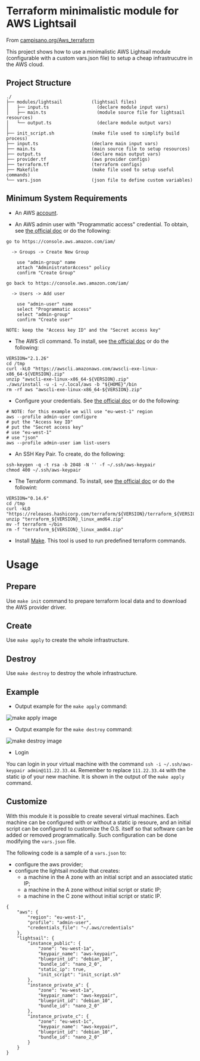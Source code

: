 # Terraform minimalistic module for AWS Lightsail

From [campisano.org/Aws_terraform](http://www.campisano.org/wiki/en/Aws_terraform#Use_AWS_lightsail_simplified_service)

This project shows how to use a minimalistic AWS Lightsail module (configurable with a custom vars.json file) to setup a cheap infrastrucutre in the AWS cloud.



Project Structure
-----------------

```
./
├── modules/lightsail           (lightsail files)
│   ├── input.ts                  (declare module input vars)
│   ├── main.ts                   (module source file for lightsail resources)
│   └── output.ts                 (declare module output vars)
│
├── init_script.sh              (make file used to simplify build process)
├── input.ts                    (declare main input vars)
├── main.ts                     (main source file to setup resources)
├── output.ts                   (declare main output vars)
├── provider.tf                 (aws provider configs)
├── terraform.tf                (terraform configs)
├── Makefile                    (make file used to setup useful commands)
└── vars.json                   (json file to define custom variables)
```



Minimum System Requirements
---------------------------

* An AWS [account](https://portal.aws.amazon.com/gp/aws/developer/registration/index.html?client=lightsail).

* An AWS admin user with "Programmatic access" credential. To obtain, see [the official doc](https://docs.aws.amazon.com/IAM/latest/UserGuide/getting-started_create-admin-group.html) or do the following:

```
go to https://console.aws.amazon.com/iam/

  -> Groups -> Create New Group

    use "admin-group" name
    attach "AdministratorAccess" policy
    confirm "Create Group"

go back to https://console.aws.amazon.com/iam/

  -> Users -> Add user

    use "admin-user" name
    select "Programmatic access"
    select "admin-group"
    confirm "Create user"

NOTE: keep the "Access key ID" and the "Secret access key"
```

* The AWS cli command. To install, see [the official doc](https://docs.aws.amazon.com/cli/latest/userguide/install-cliv2.html) or do the following:

```
VERSION="2.1.26"
cd /tmp
curl -kLO "https://awscli.amazonaws.com/awscli-exe-linux-x86_64-${VERSION}.zip"
unzip "awscli-exe-linux-x86_64-${VERSION}.zip"
./aws/install -u -i ~/.local/aws -b "${HOME}"/bin
rm -rf aws "awscli-exe-linux-x86_64-${VERSION}.zip"
```

* Configure your credentials. See [the official doc](https://docs.aws.amazon.com/cli/latest/userguide/cli-chap-getting-started.html) or do the following:

```
# NOTE: for this example we will use "eu-west-1" region
aws --profile admin-user configure
# put the "Access key ID"
# put the "Secret access key"
# use "eu-west-1"
# use "json"
aws --profile admin-user iam list-users
```

* An SSH Key Pair. To create, do the following:

```
ssh-keygen -q -t rsa -b 2048 -N '' -f ~/.ssh/aws-keypair
chmod 400 ~/.ssh/aws-keypair
```

* The Terraform command. To install, see [the official doc](https://www.terraform.io/downloads.html) or do the followint:

```
VERSION="0.14.6"
cd /tmp
curl -kLO "https://releases.hashicorp.com/terraform/${VERSION}/terraform_${VERSION}_linux_amd64.zip"
unzip "terraform_${VERSION}_linux_amd64.zip"
mv -f terraform ~/bin
rm -f "terraform_${VERSION}_linux_amd64.zip"
```

* Install [Make](https://www.gnu.org/software/make/). This tool is used to run predefined terraform commands.



# Usage



Prepare
-------

Use `make init` command to prepare terraform local data and to download the AWS provider driver.

Create
------

Use `make apply` to create the whole infrastructure.

Destroy
-------

Use `make destroy` to destroy the whole infrastructure.



Example
-------

* Output example for the `make apply` command:

![make apply image](/docs/README.md/make_apply.png?raw=true "make apply command")

* Output example for the `make destroy` command:

![make destroy image](/docs/README.md/make_destroy.png?raw=true "make destroy command")

* Login

You can login in your virtual machine with the command `ssh -i ~/.ssh/aws-keypair admin@111.22.33.44`. Remember to replace `111.22.33.44` with the static ip of your new machine. It is shown in the output of the `make apply` command.



Customize
---------

With this module it is possible to create several virtual machines. Each machine can be configured with or without a static ip resoure, and an initial script can be configured to customize the O.S. itself so that software can be added or removed programmatically. Such configuration can be done modifying the `vars.json` file.

The following code is a sample of a `vars.json` to:
* configure the aws provider;
* configure the lightsail module that creates:
  * a machine in the A zone with an initial script and an associated static IP;
  * a machine in the A zone without initial script or static IP;
  * a machine in the C zone without initial script or static IP.

```
{
    "aws": {
        "region": "eu-west-1",
        "profile": "admin-user",
        "credentials_file": "~/.aws/credentials"
    },
    "lightsail": {
        "instance_public": {
            "zone": "eu-west-1a",
            "keypair_name": "aws-keypair",
            "blueprint_id": "debian_10",
            "bundle_id": "nano_2_0",
            "static_ip": true,
            "init_script": "init_script.sh"
        },
        "instance_private_a": {
            "zone": "eu-west-1a",
            "keypair_name": "aws-keypair",
            "blueprint_id": "debian_10",
            "bundle_id": "nano_2_0"
        },
        "instance_private_c": {
            "zone": "eu-west-1c",
            "keypair_name": "aws-keypair",
            "blueprint_id": "debian_10",
            "bundle_id": "nano_2_0"
        }
    }
}
```
